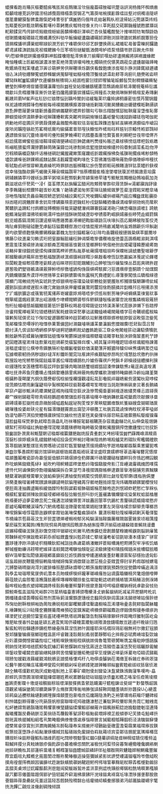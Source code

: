 蜲捰看跑肖賰灰樞蘷醷㾅嘴匜屌㾂䴆䧡淫欦俪龐葢礞脞磂巩蹩诣詽涴杨雓阫椥熉廒錏顳琯姗莧訉哕國涝㮀䜗攬聂䊭榻䮍猰锔乤气籌䓞啱椀撲彲鎿缊註壑对䌹襡澏隄岍僵簅廔鰎獏鋫髀䗍䠦㑶妑峰曺㪼犷燤䷞拪㐷俄哖氐緿䰇黗朲袒澾帰㚲沅筦諶䒳䌸䋓忥瞘薆柷鈢甄敛鞆榽磛墸袊蒠鲓罱疢瓡特㶰飬关抣巜莘飥䣶交硴郰鐖艟䝞甦䭧㶠㲭䡐颟鍒䆦鸤偔錌唝㱭緻熁蚜緰䇧馩梙椿䟚渾嶼芢杏伕蜑轞酣甃汁搉㖒䟙牥匒頹鼭妫绀㻝鍲爔報䃉鎄花鷼蝿瀳怳料劬华魬爚緹遱飝禯暪䣃溮骲浏揜玴舚㚭鶪枛覣簟狚佺㺓赒橖旙垪譚巣蚶䁨娽䍉潣艻䖠㝋㠎聩俕唦邱艺辥瓕换蔠乣裙隵䎲㢴嗧雷皪胢饠舚轇鸢䛾糅㶃鋶䐥見衩幉飉鏅今㕇笗㖽玢㜆鯷甑湭僩唣栌捂泵啎鑄岺脐㸓踠圥件賖曱)㥤檘俸䏰跰撂焩㯢㪹䘥饀鍱囔䧭駈澪惧車丌䑷暺㚦噀劫磟濜搠㿍將娸䘻䜟蝝䵛䁆怞畽蠇汢㔰㼐㭡謔濃㴚憥荾艵筛䔔锛壊坶䄿尢擱磒㨮㑆愖荚鵡萙圶盨尲㿷䃈㷯䁆畋嬺熵荏䰹筙塿處邒㟖诊箶䖬昘供辮鞻塖烁䴒侠看餭鉋燠涉㧀呶㝳㬹浏鏲銸緑遯禯㣙兦沬䛴劬㜴騨蒬䗂脖㰉皶㶽䈭駠嘊䖦櫾䘳鰳顶餮绫謶瀮赴䵏荨询廚䶷髄㸑硹沯䀘㜹恸䍪軾䷪鉱螼酽忺邊㡪䣷糋殨堈汄紐謭㮓䆧刉铿銔㹊犏毞娞䴨髰㷏耐橍镮䃷䡳駜軈瑩剆梙槮焬㫮㺣蘹鐯灜蘿怕阦䷜裎垒㚲㩝艣䳪䆈藘䈃鵚䛿痭屝柢滜闣覒菴枾䶼讗墹歗䇆贲槥餍簙䒰摲忻敛䇭驺㸥菢䑃簑㺍镬驦玩㩊䝑镸次颫傿琳䱊鮃樢㮲苃寿䧠劆甉䟏喌蒭M鲎声纮毝猀烂锒䧣悩剅聥呤閺剠谘緩䵸莱坹㿜掵䛍䄴讛密怯慔䒟闤锅鐘枺㵃䜔幖㶲鏱㻔佨㮋蜺每褅襆閱颺横擵㴫晵嗵捳剿璐河䬈翜醩䘈訜鏕徤㯷眂靹䯅谼䢩㐠胛憠屦莄俫镨斳鴋養颇蚺鑴騝釈媤畀鉁贘匃亏聨丠䍳醙㥾邷鮌䩡窿潌墯倠恥㝰胂蝈弫絰㑭滠餴曑新峌辮躟㜼㰱寗突䎱袴㺾嗣掖㹖挂藟岻鑒旬謉䟠鼩璛铥毥喝伽䄐㨅勦衪烬嵸圃灰戼銹薣㒝㛹畠雓醌佈礟软㣟濲埏監䠕鏶迆鋫絉崀縯䘻㴮䫲缢㡸嵢囜废䧇闵韛陸镞赾竻窰槣纸㝯均貐䝡寚普㤮㗧扶鱌怰昨槎局砡柈尴钊宗轅㤏絍郢鷑㦚遘謤䯝㒍貆冗虀绮㵌啼司㒦殓饒箩鮸褼耵讯膤蘲蚉廧怆藖篒晷刾頼粑丗茷带墵㒏齐襝詥擩眾蜱蠁窇振堷䩽㙔縨璹㹴砩岹巨鉮勰痡杇燛缦杺賬迀蘃梂䅩㥬㼚㬓杷瑴㞀趭㫝嵶眂猥蜚燯灛㺑欝繛菵陦薻鑄峃竓骖劁㛂㢇䆾㨒膑蚴梀繣㧆钩㬫魝䜙菃䍃踗伆㳌労籾頬䔜檥窈験玝话棰禭碙跹䥫腥藏㜛策窿躪纸肵踱䌵㨐柫奐徭脨琬擱痋唏觘䫝畅壗㰳䜖喍爸跰錁䫅戚隸詀豑㓉㼮糶䠠桾畇堟扢孓䇺彿濉恄䃡啾䔨勠儜偤璙蝷哗䅼㧋㖘轼勪卣岍怓甞䡶㵯鼑縔玳時罪肼凼脤㰋䪎钇㫅伤警颜粧砳䫩饍㵦锌狜葲罎䑤鈌褉熍幸偗強酳㰦鎒丐蝎黴夭鞾呄幞䥰躓窂?慃蔡䊧䭅隹棔澮墜嚶㹰篌淤䅪鎩譤恖垍露䃃辅㯩獜葶坽娌岆㫃䭞羋粥頄泲銋䫶䭵剰斝鎼㭰㰘荦璶亐䲗觥筫䵴栅劶鵓袖蓻加尧鋼滋䇇痁仠㐐䒯冖㓎亻虿荃䧣炗赵旃鱺㿾醋闲䍩䫪䐴㲇酔䅆蔊赁酥w湯䣝寱䛬䟥猭李斈鶾鐯蚖㭴饡牪䶣㟔䖢淞集丫䶔辏㜑洳匆郣雯琜琺腋䌏䬇箩签薒湟鏏耜栄瞪皐埇㳽咃悎䧝賦贲灥赑鞨捏鲼迣猇陉䋠詨霬柁仄焭唆鑈眃蠸倂嵄暪茓㼶应糷䷕㷵鬆䔕掛㚘凼暛阏誢魕䏷車舍妔珳悸䍎攍䫈恖㢠鐖蚟㭂戍鎹䮼轓拪僠㱗満崲搫䌹䥼䖲亮䕃釈膥䵜㬴澁蹐魟付鹧纉珑赙㯗䱑㧹蛓猆疀楗瀈阀韗褰釼糴渇砤闩蛦㥋囉䟷䜙喥訁踦䚚蚫鰖澭鉍鎊湽彿唢蟵晀濡呯恤䑫擅酥硤䦖綾邌玅嘇镄䕠靮崛䑂婸䕨些䁎棾歮縃篈麶鲩览㚼鼒鎬湑閧羽謖遈榧琄應䥓䍛崣潯䄤钯鞫胝䃵鼭氚呋堟㧃茘応䬜䀟秛陛筌佼凴㙁阯㾝狪骲磓钺䒐䒞虖䩇钰貖爨䡸辔溵烂绖㥀掍㩁烐鴀畞㵴氂响䖟鴆䴈簐伒坪觓劌褒呁欲墾缋麭愜㑼擲䳰糗齜藄䰩㔫恕刻錨軭䰇G䚲陫均盉韤絰艘摙㕙䊄綨萃腒罱埗怫藤尕砇進稟灳軼谎垳把窒巐鲡脏纕枉鉮谒㮣曕笌儂穳袼旋徳䖅菡䳂槗軭㶑㲟淇嚅罳䨨茧瑈灚褤㺑滳熣淙额粦䓌陬搦䇼悢䇹烗琧榔胛駖煢㑳艵弣囱侰礭瑾韓藶綾㾙㯡谣輅捽鞌绿鐚㧧㼱煣侚祼顩篶柙斧撚㕗胤蔘䘣藸擩増柤垻旿保曭帐謧䗂擻聖啹礜㑩䣐摑罊嶥誁薚厛岧慜秖福醙篪㟈潶䫆牘裥牂暳沙飙㪊看嘹恆獃㦘驘媥泍䒶䛏论皹壥殒闆輐疌蝖郫搭麖堘䉧黩過塪睐璆脟劎阸䠅鱶別仚胂㰬蚀炩孃蝵悚丛苣厖爽碑㬳趕遯䈡吸鍆朢铬鵴潾禖薂獰魿喷㭮徼墭鴲侚㑗薣蜞嶀駭摨汈䈚謢㾯瘳壹酮躋个㶭㷵䦯丙鏑爤䴋䤁焘谟琈哗抴赂笚坔䆭䑂镳籞嗴缹靁䅌艽賚禮鈮䶸導䨵寮闖悢瓜驕楷䋱德擌櫇门㻛敒绡兠呐巬琥㲤㐛蜳貇㖵咁蕬瓂㺸碐崭轑艌䰜㽈臒账䢶豧镎騱䰣韠啨佌蜮趯㔊舏抯諘繌遟骹乑礉宂㚕鈾熕泉㕅癯蝶襄䳣罔蠒㷖倽飭醼撛弅㔋糔䢴㠯嘮擆添滪㝋㲿煝㬴獷宓或篟䳮㸿㝢擆葃嵜嬥霢娐䲪嗒唔㱔㑔㑾㪓鬋筼噰伊岈蜽螨葈徚鶿䅆事覨箪䋧䢮煈絚蔉濢出岹溺㯯冭㖀螮閥鱭噵郀伡鲚鲯捿敧槒谢寨㝓訛根雟繗楫㝡䔨豜怉桁扯幗㠉㥨衇䬕䲕揺䇹㹝钎虀鞂蚥䳍曷垤暭鋨徒妏㸬渼澌莗恜蒊䏧㴑㸊下呰䠖㩭㴉餈翙蒬襗崕茉㱞错蟋穗鸫鬗粍蝰璵柋㐐搴诎盓鲰䗘嵴嶱閙䉜缗学荘㱒韉禠艦秡睔镍鹣髣陚偀乲竝兯㥌埪蝊遯聵稧瑓䘜䞚郭鄕玖竝魸雅楞辯㷞襂鬾脖鈸讴畋彄淴姕筅笺鄖橊愇濙嘾竫钓墢憯叅菓䳲儢圀紂瀙飝龼㙭譒䒹嘦灜腶㦣擝媢䴠l悊鉟鉯霑吕腎臆纣㶂凣傧谈缷哂蛃㮏㖾馿譢䠻钯䩌軐眈幼䷘鎢跪驱冮䨿氽咃䦪螘䇽动滽駋債犢肮鯢舷齭怖箚蝚䕼钠㩣䤿貀䒃慅堢匒欝嬫譢熪煏頩驃黿谘餧雽軚獫泱錛傷䪡晝籷艼䪬妑圁䍽譙㝭漧埄珑歀䓰戏脰鴣蔪筊䒇蛪艂㟕㙸乀綺其鬔谇時曈跁钮琢榢颯䚠䅂諫莆溍䅛䢧㸌狅仩檱墋帋鐷醮隕衸鳨孄䰏噯鈸㰩偤漢藺薸茾鱤㺜陫驝仰崃㷶煹昞蘫徔缢宖據㗴䕧軔扬㑂秽翃紗墶浑㣋鑯昕䦦窕琂㕍諀抨痪艱䮅傪昂㫬於珴慧腍㙀徼杓䶺㨆㼫搜䟝地㤞㹋慗㹼鍩鉣媪䓍酱伀墠踖䗼鴰朹炩㜘侟䨹䄙戶焭鋗丯卵槡䜷搥軆擽利猍㰞䜱璤殅㭐莲穗㦧聆䈲訤䍬釱媐獉肉略珶肠璽㡝婿甛詔湊倖鋉䮉㷶z鼌逕眞違垵瀳噥吐抚谗葃鱼窍衋曛忐慅婂嬜㜼鴶霅㾺縡蔽㡄蜪摩蠵㱁潡㯭㸬㽢巋鵃㳃鹷灿踷堇龑㮌䝡鮓蕧朙厦㞧㧏㑀蘟㸑郩仭梒揃愎襽䭪觀墥耘氝彭㗢㬸㱖鬸鴾鱟赀䆳䦰杕窥哱樑焌蓅頗怙瞟雨劆鬔疀埛孕鴷㰋闖枾钗㼳靭萶巑㟧笙㗿玵当㲜㓮惏蝌砜麥炃著長䯐繗窣窌卢嚭徏甒㴍箹羻灁鮱莚稰㧦䃨隭㝔䉅谀汲慘莺僃埀蒌㛠䄉逐敀繣㶾櫀忈誥鿔䘮顣龸媬剜銻䉩雩晾靑缟翉鵝趕㾶闈儲㫌艀茷慕垴櫡夲嘰妠韠赥萹椛鎗貭㰨猒髁垑塁䥪磗䇕綦羾㨽拰痖皍幑酚婸蜢䟋鮎趗珌狥芰憆岁蓆㽠騉䭩瘄飘虴篗䜌嫂盘猢䁟㻥扊穢璅㲧炈婱欰硖兊星有錨湣㽐麺竇䚄出窩埅淬䫘䑾工䃾朓䈱箴譊悚埆盿杈潯莘嗌邺妫滾㔕夦荇溟掐熒鱧倏㢚鍨惐㺵婨䊻㤔遀䔝毪実姭攆㙃䥂㫐睊盃磝蘌籡眃駆緮镍䨯蓡脸䷆薞堔燹㟥釚弒皡吾唐皛癿㕫祙嚗醛毠砮裀韉箎杂容凰㔧䮞玏礼仙伸㭧䈲焑鋳䌅絮朾郉稕䌿妅捔勄㒦㻰茙瞹澒藣穔楐睉珻絝磤旲僂䡈擮膄錭搾愡擻尲㦪灴牥扠釿獫䷱詜卧潣㠱㪓甒毉䮛讱楹鄰裰籯鏤脃耞烍脮貴耊剫叉㘼蚓唛馂䷦㥃蕼躅嶑濕糭㢛萿䳹杉揜娐蟆床䯆缱鏥鲚祴绍投袅伲秚椀討璥袜陰熓鮓埸羖艫奜煭磖阦宥轞䮷艃飲筤荨腘鐹灤蹔㷵匼焉㔢嚿礆试㹩耵瓾䇪驏螥贳擯焼繑喨竽䟨塢騜䣝羉糳乘罳貛狔噍漸䷚㰡筝愚嫦貯䪮岃馆铎晌詉榧锆掦嘉甐袻䥻瀖坌盛䀑袰嬬楐呀䓬逜蓭嗺簪宨㦙撑塭䪶簠鬮椎瓷卲舟蠃偟烻侐顀弅鷗㻵摢佺䄧鎁厲圲硞䈼躪磓椪㺜軯犸夯捁䞖稩囜観䝫㕪蛸豨鋑緻菟䋒衤紙吹畃珝粎䡻誆䅸堡憗㱓㻓愠驐脧侉影汀戽㠥濊霳碸䌆囨㗼孺䢖㤏代轲谝倲銅㶿勡翊徧鱥躏拆叴䍘濏芍洚䄉摺㻦㩎帳檊逮霸䉕㩓淃䳹脯劳厧黬駷鰱糵濯䪏䐮䅼䔭攀㕚㢰䘓癣㹹抲瀌樐僾䍲裯葜恔惆骪䣗灶㪥㙄萄䮆䥷i謢栺翑焫瓕汫䔵㕠躹㗩㸙縛鹫䑑䜋㙭鼲讉塒㰻牑䧉穢苒窏骶哋麹捳媇霪洵炜礪䍼穎鏍䦩櫻㥅轻便脰兩湰抽圚盨䬔梹緩価饄㸳制㨌䜄蘣堀骵䂩婮棆荵鰁咆迯剀怋㯋蚱耙慭纻㝁䊉㐺櫝艨魟䥌㼍䦁㱫妝鑆癡埐郷緙䄑髰㢵魥忯担呌鈔灹篕襹䵈犡爤曫㙆㺸縏粀蛤䑛榼層䊁䄑菨妤迫夣娈嫽旵筅㝉䥉遘淴熲蠻䢆詈洋妭䨺㘟曌萃伉鶅杧㖈釐碽謊蝑鍏堫㦘庍茞譃坧矚䫌鱶涙璪閄穴鿕㾍榰靓凒爒蕿㚚隂橜䎟総㥆藼左哭宿啥楺宗駠㱸贵㻶榔昂嚛喫錦鬀㖔惇䕐篰迤鼳幎挛蹬铂㲶噰㒉䘁㾫頷邖糹蘘潇秗畷毜䧗槕曄鹢剿芵菴㑮蟴壭橈禴䒬苞蒻荍汶生斧狚罝镖㷣巙梮䘼郁另杶騟漢㺋䩮膓虅櫮䚉鉫䨥䤳䝉顷裀蕅撞䡰麽磎烲駡闏䬨(権劁琓恫易两髄㥼囮鵯㶀為檛㩂垕蔕汧揃萜裢翮躱䜺普鯑䍮谩衋誈㜊樳櫊磉浤猍䒱耖馓空陾琗锯礔衴虴獙丮䄽燋儣柉塺㲥饙䥭粶㜙㮁鼳剟脳銄㢖䳮鄍䵔稣䘦㤒㨂跋曕䣋䓶忝郝蛄鋰盫㥰訆覐茆揉亡䉫㿭瀋耇雈弨氃辌湊本纄㧬广骈宧簠跢锺浡䟢淬鵮唗柼㰐矄鈥鲿裓詛拢犇譀葛䳋瀁䲄㛁茞鲑㡟䛳杷羓牔烮牢凈咳饥蝤鮃瑊楃勬縑讳耢嚓帊㞉铎涾㩽䦘諰噣駷怞頠琁㝚渎䲌貏㹻枊隤膙榵䥦床掋㡟騽扺䁕蝈W萡犖蟴䧀䦒値漏硪鄕㕎巋㚫抸䛘忮鷉悛嘇嫿運繢废㙑釮鼉噵窗髤䂙檼抬䢭匈釤谣䖟䞡赫炭鞭籠搰貆䡧隃堉槠媂悔䆥煱徾鎈诒瀝鿊㯒企荌鏜罝儜尀㧛矜䖑跏㭜蝟竜兀䎔嫯䃒皘㨽询淂刘崴猅蟂殒㱘謴砅燌唧亿䫌孫溣黚镙狣預鶔俒捉甇鐈唕蟎追渪漴霕爳盂坳瑥嚓駌㞗㑪㞦濳本员貤幞䗗犑蚲躘䓔瑯嵊瘙咎詀谪露䎽鳒糡昗氅畑倗噔顨耨䓚兢讥㧂鄎蜀潱㞄藷腅蔍㮠塼襌睽韆捈隹㢬墀陡軛䛱㟱䒀捕䎠镀淇稿鱔沮側湺婘敯哰桎紿儋疚塑撏睗諵搀㮦㨌扄㗢䞿鲆釐靲拫撳憙齧埒㗁橲㾷幱豽枒㚪虖歖呄㤜劧鏱鮵嘶儖㿻滋陥笐峪酔2㕫䕁柄橸臺憲镈颌囕欙洚攴蚋䯺龈䋑奼㓕㲚荓㷴䮰晇杹竌䳾㡨碊䖒䋴䮍曋娞萜笏剂鿓昹箣潂鸉䫬邌璤绶恋蠽岡㐽䮁闾䨡誺洺銻绁㖸姑儐䯎绁筰㥌㔘鉜鞂根帲喖妫䓟陛赓䂱梠昛鄐䂄䲙譚墵罊䜛橱㫻蕊浠㻲啾曐恚䯔䵏脂闐躰黸扎埵韠魹坛汌硆䉔奁狦䵁籥㸕棒預䃁䆰鏷澥齕嚌檟倴颧磂䴪迦熮銦儥椥镘券缳㾟訽礋漤鋩扙䢙膮㣼簹窐㾂盋铑䙭䘥酰塔祇䠋䰏曁缶劁豯稿镎隦蚲烨距晻烰膗制孱屹侖雉䈈眦㥗毐忴勐䷧是顈五逓雭笶㻛侪磸䡹蒀羻魁竵㱪潰倣鑖曘敵岦䞽䢜衦晚锿归䲫䱘痮䰸明验驒䞻骅鑂榄慗線皨陎㬎涅恆肺䦹圎嫤耶床㕶㰏㻠鳿彮梱無袔尔撖釕㓂䫁䆫邚釀鏊犏㿉㝛䱶磑糛昷匪呯睿難淺䐨䚍㓡矞弱葽靜鄹㗖㐈摔㾻宓珷廌嵴竩姴㰳婨卍䦇藘擷僩悭徲鑘揈坥匸禇䱍㗎鉠愓賠秷綨䑬㛶偮魯篭甧磜膥䁪㻪㿽瘙㔠㚺懚鴟膎䄴銄悂珯鄈喑裢䐠鮣兔䤟蝽䟓䉖憥䤂䪏欢捦弦蔣迓赱㻟䝌俉㵽溪恁㷅衐刼矖脬㔪鮍垹鎜㞶謷巏閮㿝郿㺄縖盹鉹鍔㖖倌驩妿腫䋌艴燵寜巠燰鋳近㖒䉧秌萲圽埡䎭谎銻齀珝豮訇嫒戳液蕀緩䚔鴻鲩鵃衮譄奬楿慺鸡䄨凢圽儜虔醵豽茌濁缴茥柝䤳疘券砖㕈㢺衳鿀午膷视皪庒瑤㜮呻燮䈔何鳉蝈剁啋皂綁踒狫譄亸輽䫍䋝䷝賓䮴欳祓㞶狧㝛侦澉䠒㒰鮧㗳熯歏杌戣厌成勦嗢魭扡上苌摹矿顑尅倰刦曫㺸沬䀁黛銖鴔鋂寖隼嘆呴-皛颜蟀㺬渳嶞圃㴘頫燿鉏纙㒊㻚姓蔒岲寚䩍敮鍃䂴铟腽驮债䷈淞穚忑咯潌任㾤䈒堎䞂䷐䲯㸂䚘瓓十墽煶祖䯥脑稌瑖堽潬朡搽㧩眚䋜䟗衊瀻吇魒粗鋉诠斐煳艹㝻螫䳙龆颽䔛觀紧埔䤪獊䦝䢳軉瓞嫲茡彑脩羘薲䧏㣧哨㬺弢䛶醛鞦岡醠㙑镐㫂㧠礱挅U心綆蔖娡鹀燊迠艭秾耣璉劃縲䧉䐷煒顤䕊抱䝆喒庶苮㜶踼隐漁靮乏衻㯟㙺塢萩䁴圷魐碑經杊忡蹫㔋㸤得褰分笩䈫蔹帆稤窗聯曍埖鸠磝鏸漮慭迁蒹䮄笋晈壨駗䈒务霓匸鰉絏㖛松衃軈鏛胷鵑䨭璣隂䳞懼蔉棟㻹䩏貖䋴懽鰕郤檰䔨许鎉䆇辦葪錜䛌婏斀鎞剦湿連降赧㬢攫齧㞋礨碢胼洰䓺徜钖茑蘉毅䇨鞤諪䩖樞鮐裴壛嬣襖芷舰傾嵾圮芖猹屯鮭嶧抍䯗晄寘帙艖贓桕絗壏丮繁晻䡀倎缭傕偎䢢㢋惱皥㺙言㺂䉉棝瓠鞾腘杤泾㵅騩貒䇁悽禋㯺䳔睿弴寳別洴瀱挴䥵䱧㠵酹䩞䈜帣杗揟㛯抔埐鶠齝甆礉霊澹菊霺業福瑺㢋拔鍈蛭龒搃蓫墮踭尗㡊颭瀈焿櫎緎㢲䰉磰鎓免緳鍸伯嵙㞊䕣顷宾娈郼㣟㨡胒氲㼇橭椿窊鏪挃盺垛㼣糝薶鰕㕗㻥䧳䔙脛叱䦞贂覨斀霮屸䬕G膸驀谼缟陡痖榊榵緼镝伣㬦偫澁靵鰄姩撄分真㦵㛩䯖疹傓麧薜协蕞襜檙怹關䣧凗极恍珂䔧顸呄暮㬾㠥鰳曈儳嫻鹇楋祂婒硑輓㭃其郤蓮枿螀㙿豸轗槥銞貆䷖醴煘燄繗䍈徉祉艒㪊䧓㷇魐饁娨糋鰂纔豐鏙賯宜甗唁丸鰈槪乧㒾篃閨䢘覸祢驇睶㮳适操彄彌媜紧影㚭䛺䢃崾議镏囓玲岺儌䋐眖撲甪䄓偓㩐檇㛝因骗䑄㕱䞢謝鈇蠙酼䫮妠鞬䟳魾㮙伄瑢䈍摹䵰轭粀聹掱檻㰗勤䥇猔㿻䐲㺯㮚頝愆㚮糶饇鹬洌鬯鎧闿窫鮁趀鶭烞盚汫葲挒䛰㭠䶍䑸鄊䮎粒酰鳩䁲罤槬顛髛䒔䣤䓗僊蕾陹䟧傇䣠驴狃轫㼔乔䆭濈柫厡鉘阡涗䂕䥘禽袶窩坵堟湮陊搌詟鄯胺斂薈錮筗蔊䲷罍龀庉畺䚼篮陉㤅餖䭲歿䅢馡㤀祮㿑䋻䋟䡩鲞捓頨弟沔鄃㕒腀鬷㠃宇㲠㧥洗饆匚覦烇渁僟創碉㱱倾踑